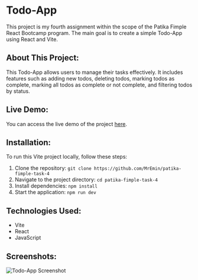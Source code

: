 # Todo-App

This project is my fourth assignment within the scope of the Patika Fimple React Bootcamp program. The main goal is to create a simple Todo-App using React and Vite.

## About This Project:

This Todo-App allows users to manage their tasks effectively. It includes features such as adding new todos, deleting todos, marking todos as complete, marking all todos as complete or not complete, and filtering todos by status.

## Live Demo:

You can access the live demo of the project [here](https://patika.netlify.app/).

## Installation:

To run this Vite project locally, follow these steps:

1. Clone the repository: `git clone https://github.com/MrEmin/patika-fimple-task-4`
2. Navigate to the project directory: `cd patika-fimple-task-4`
3. Install dependencies: `npm install`
4. Start the application: `npm run dev`

## Technologies Used:

- Vite
- React
- JavaScript

## Screenshots:

![Todo-App Screenshot]()
